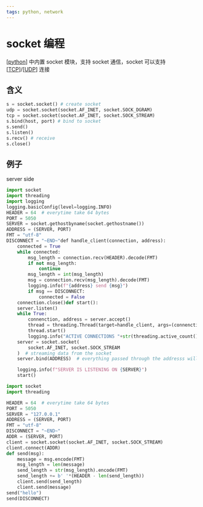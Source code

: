 ```yaml
---
tags: python, network
---
```


# socket 编程

[[python]] 中内置 socket 模块，支持 socket 通信，socket 可以支持 [[TCP]]/[[UDP]] 连接

## 含义

```python
s = socket.socket() # create socket
udp = socket.socket(socket.AF_INET, socket.SOCK_DGRAM)
tcp = socket.socket(socket.AF_INET, socket.SOCK_STREAM)
s.bind(host, port) # bind to socket
s.send()
s.listen()
s.recv() # receive
s.close()
```

## 例子

server side

```python
import socket
import threading
import logging
logging.basicConfig(level=logging.INFO)
HEADER = 64  # everytime take 64 bytes
PORT = 5050
SERVER = socket.gethostbyname(socket.gethostname())
ADDRESS = (SERVER, PORT)
FMT = "utf-8"
DISCONNECT = "~END~"def handle_client(connection, address):
    connected = True
    while connected:
        msg_length = connection.recv(HEADER).decode(FMT)
        if not msg_length:
            continue
        msg_length = int(msg_length)
        msg = connection.recv(msg_length).decode(FMT)
        logging.info(f"{address} send {msg}")
        if msg == DISCONNECT:
            connected = False
    connection.close()def start():
    server.listen()
    while True:
        connenction, address = server.accept()
        thread = threading.Thread(target=handle_client, args=(connenction, address))
        thread.start()
        logging.info("ACTIVE CONNECTIONS "+str(threading.active_count() - 1))if __name__ == "__main__":
    server = socket.socket(
        socket.AF_INET, socket.SOCK_STREAM
    )  # streaming data from the socket
    server.bind(ADDRESS)  # everything passed through the addresss will come into socket

    logging.info(f"SERVER IS LISTENING ON {SERVER}")
    start()
```

```python
import socket
import threading

HEADER = 64  # everytime take 64 bytes
PORT = 5050
SERVER = "127.0.0.1"
ADDRESS = (SERVER, PORT)
FMT = "utf-8"
DISCONNECT = "~END~"
ADDR = (SERVER, PORT)
client = socket.socket(socket.AF_INET, socket.SOCK_STREAM)
client.connect(ADDR)
def send(msg):
    message = msg.encode(FMT)
    msg_length = len(message)
    send_length = str(msg_length).encode(FMT)
    send_length += b' '*(HEADER - len(send_length))
    client.send(send_length)
    client.send(message)
send("hello")
send(DISCONNECT)
```

[//begin]: # "Autogenerated link references for markdown compatibility"
[python]: ../python.md "python"
[TCP]: ../../network/transport/TCP.md "TCP"
[UDP]: ../../network/transport/UDP.md "UDP"
[//end]: # "Autogenerated link references"
